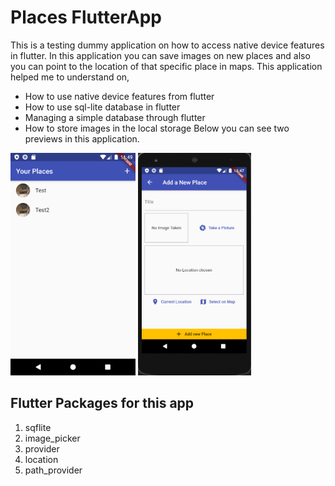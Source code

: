 
# Places FlutterApp
This is a testing dummy application on how to access native device features in flutter. In this application you can save images on new places and also you can point to the location of that specific place in maps.
 This application helped me to understand on,
 - How to use native device features from flutter
 - How to use sql-lite database in flutter
 - Managing a simple database through flutter
 - How to store images in the local storage
 Below you can see two previews in this application.
 
  <img src = "images/PlacesFlutterApp-SS1.png" height="356" >
  <img src = "images/PlacesFlutterApp-SS2.PNG" height="356" >

## Flutter Packages for this app

 1. sqflite 
 2. image_picker
 3. provider
 4. location
 5. path_provider
